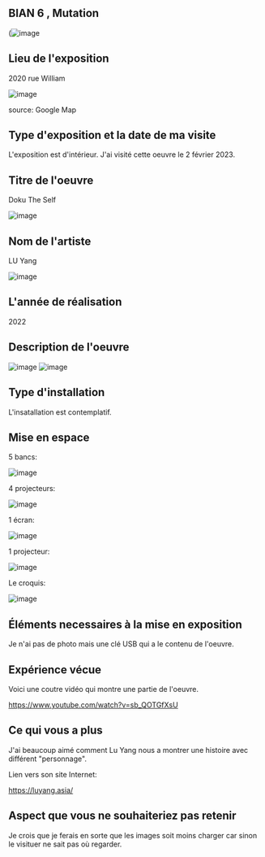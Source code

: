 ## BIAN 6 , Mutation ## 
(![image](https://user-images.githubusercontent.com/112189073/220954985-75c68cf6-3354-4daa-a19c-22b8fe3ae6f7.png)



## Lieu de l'exposition ##
2020 rue William

![image](https://user-images.githubusercontent.com/112189073/220955620-90c50643-2912-4ae0-b87f-497656d41033.png)

source: Google Map



## Type d'exposition et la date de ma visite ##
L'exposition est d'intérieur. J'ai visité cette oeuvre le 2 février 2023.



## Titre de l'oeuvre ##
Doku The Self

![image](https://user-images.githubusercontent.com/112189073/220956667-a5e314e2-3d2c-4099-aaf4-b148e6a39694.png)



## Nom de l'artiste ##
LU Yang

![image](https://user-images.githubusercontent.com/112189073/220956817-6690a0e4-30da-46c2-ac92-dde1af30ff0a.png)



## L'année de réalisation ##
2022



## Description de l'oeuvre ##
![image](https://user-images.githubusercontent.com/112189073/220957295-49d81ece-da9c-43ea-b074-2af65a2dea71.png) ![image](https://user-images.githubusercontent.com/112189073/220957368-8fb8c273-3c7d-4c9b-a939-ef58da2df660.png)



## Type d'installation ##
L'insatallation est contemplatif.



## Mise en espace ##
5 bancs:

![image](https://user-images.githubusercontent.com/112189073/220958928-b00269ad-cd00-4422-98c7-b457e5d3557c.png)

4 projecteurs:

![image](https://user-images.githubusercontent.com/112189073/220959078-fc5f5372-b0fb-43fb-8da9-c43b8ad7f21c.png)

1 écran: 

![image](https://user-images.githubusercontent.com/112189073/220959212-9700b942-c846-4d58-b80b-cc00abd2454e.png)

1 projecteur:

![image](https://user-images.githubusercontent.com/112189073/220959507-f9aebd6b-76b8-4fd8-8310-41b35aed27a6.png)


Le croquis: 

![image](https://user-images.githubusercontent.com/112189073/220959327-4946da4b-5b9f-4f80-9294-157f280e79af.png)



## Éléments necessaires à la mise en exposition ##
Je n'ai pas de photo mais une clé USB qui a le contenu de l'oeuvre.


## Expérience vécue ##
Voici une coutre vidéo qui montre une partie de l'oeuvre.

https://www.youtube.com/watch?v=sb_QOTGfXsU



## Ce qui vous a plus ##
J'ai beaucoup aimé comment Lu Yang nous a montrer une histoire avec différent "personnage". 

Lien vers son site Internet:

https://luyang.asia/



## Aspect que vous ne souhaiteriez pas retenir ##
Je crois que je ferais en sorte que les images soit moins charger car sinon le visituer ne sait pas où regarder.

